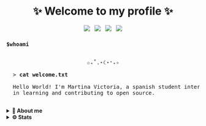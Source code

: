 <h1 align="center">✨ Welcome to my profile ✨</h1>

<div align="center">
  
  [![](https://img.shields.io/badge/LeetCode-Akenna-FFA116?style=plastic&logo=LeetCode)](https://leetcode.com/akenna) &nbsp;
  [![](https://img.shields.io/badge/Email-nekaelia@protonmail.com-8B89CC?style=plastic&logo=protonmail)](mailto:nekaelia@protonmail.com) &nbsp;
  [![](https://img.shields.io/badge/Mastodon-neka@tech.lgbt-6364FF.svg?&style=plastic&logo=mastodon)](https://tech.lgbt/@Neka) &nbsp;
  ![](https://komarev.com/ghpvc/?username=cakeneka&color=ff69b4&style=plastic) <!-- img alt="GitHub last commit (by committer)" src="https://img.shields.io/github/last-commit/cakeneka/cakeneka" / -->
  <!--[![](https://img.shields.io/badge/LinkedIn-0077B5?style=for-the-badge&logo=linkedin&logoColor=white)](#)-->

</div>

<h3><code>$whoami</code></h3>

<pre width="500">
  <div align="center">✩₊˚.⋆☾⋆⁺₊✧</div>
  > <strong>cat welcome.txt</strong>
<!--                                                          -->
  Hello World! I'm Martina Victoria, a spanish student interested 
  in learning and contributing to open source.

</pre>

<details>
  <summary>
    <b>🦄 About me</b>
  </summary>

<h2>💻 Skills </h2>

<h4 align="center">🎀 Intermediate 🎀</h4>
<div align="center">

![HTML5](https://img.shields.io/badge/HTML5%20-%23E34F26.svg?style=for-the-badge&logo=html5&logoColor=white)
![CSS3](https://img.shields.io/badge/CSS%20-%231572B6.svg?style=for-the-badge&logo=css3&logoColor=white)
![](https://img.shields.io/badge/GIT-E44C30?style=for-the-badge&logo=git&logoColor=white)
![](https://img.shields.io/badge/MySQL-005C84?style=for-the-badge&logo=mysql&logoColor=white)
![](https://img.shields.io/badge/java-%23ED8B00.svg?style=for-the-badge&logo=openjdk&logoColor=white)

</div>

<h4 align="center">🎀 Beginner 🎀</h4>
<div align="center">

![](https://img.shields.io/badge/PHP-777BB4?style=for-the-badge&logo=php&logoColor=white)
![](https://img.shields.io/badge/Dart-0175C2?style=for-the-badge&logo=dart&logoColor=white)
![](https://img.shields.io/badge/Flutter-02569B?style=for-the-badge&logo=flutter&logoColor=white)
![C#](https://img.shields.io/badge/C%23%20-%23239120.svg?style=for-the-badge&logo=c-sharp&logoColor=white)

</div>
<h4 align="center">🎀 Extra 🎀</h4>
<div align="center">

![Markdown](https://img.shields.io/badge/Markdown-000000?style=for-the-badge&logo=markdown&logoColor=white)
![Obsidian](https://img.shields.io/badge/Obsidian-483699?style=for-the-badge&logo=Obsidian&logoColor=white)
<img src="https://img.shields.io/badge/VIM-%2311AB00.svg?&style=for-the-badge&logo=vim&logoColor=white" />
<img src="https://img.shields.io/badge/IntelliJ_IDEA-000000.svg?style=for-the-badge&logo=intellij-idea&logoColor=white" />
</div>

<h2>🌋 Projects </h2>

### 🐣 Games
- [Typing Game][repo-unholy-typing]
- [Heroes of Sokoban Clone][repo-sokoban]

### 🐁 School Projects
- [Flutter Mobile App][repo-peluqueria]
- [Java simple TCP chat][repo-chat]
- [Java FTP folder synchronization][repo-drive]

### 🐀 Others 
- [Leetcode solved problems][repo-leetcode]

</details>

<details>
  <summary>
    <b>⚙ Stats</b>
  </summary>

Right now, most of the contributions are to personal or school projects

<div align="center">
  
![](http://github-profile-summary-cards.vercel.app/api/cards/profile-details?username=cakeneka&theme=date_night)

</div>
<div align="center">
  
![](http://github-profile-summary-cards.vercel.app/api/cards/repos-per-language?username=cakeneka&theme=date_night)
![](http://github-profile-summary-cards.vercel.app/api/cards/most-commit-language?username=cakeneka&theme=date_night)
![](http://github-profile-summary-cards.vercel.app/api/cards/stats?username=cakeneka&theme=date_night)
![](http://github-profile-summary-cards.vercel.app/api/cards/productive-time?username=cakeneka&theme=date_night&utcOffset=1)

</div>

<div align="center">
<img src="https://streak-stats.demolab.com?user=cakeneka&theme=rose-pine&hide_border=true&border_radius=50" alt="cakeneka" /> <br>
</div>
</details>

[repo-chat]: https://github.com/CakeNeka/TINAC-Chat
[repo-drive]: https://github.com/CakeNeka/SuperSync
[repo-leetcode]: https://github.com/cakeneka/My-leetcode-solved-problems
[repo-sokoban]: https://github.com/CakeNeka/Heroes-of-Sokoban-Unity-Clone
[repo-unholy-typing]: https://github.com/CakeNeka/Unholy-Typing
[repo-peluqueria]: https://github.com/CakeNeka/peluqueria
